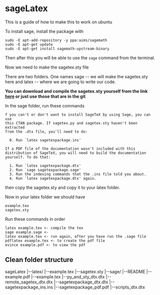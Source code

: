 # sageLatex

This is a guide of how to make this to work on ubuntu

To install sage, install the package with

```
sudo -E apt-add-repository -y ppa:aims/sagemath
sudo -E apt-get update
sudo -E apt-get install sagemath-upstream-binary
```

Then after this you will be able to use the ``sage`` command from the terminal.

Now we need to make the sagetex.sty file

There are two folders. One names sage -- we will make the sagetex.sty here and latex -- where we are going to write our code.

**You can download and compile the sagetex.sty yourself from the link [here](https://www.ctan.org/tex-archive/macros/latex/contrib/sagetex/) or just use those that are in the git**

In the sage folder, run these commands

```
f you can't or don't want to install SageTeX by using Sage, you can use
this CTAN package. If sagetex.py and sagetex.sty haven't been extracted
from the .dtx file, you'll need to do:

  0. Run `latex sagetexpackage.ins'

If a PDF file of the documentation wasn't included with this
distribution of SageTeX, you will need to build the documentation
yourself. To do that:

  1. Run `latex sagetexpackage.dtx'
  2. Run `sage sagetexpackage.sage'
  3. Run the indexing commands that the .ins file told you about.
  4. Run `latex sagetexpackage.dtx' again.
```

then copy the sagetex.sty and copy it to your latex folder.

Now in your latex folder we should have

```
example.tex
sagetex.sty
```

Run these commands in order

```
latex example.tex <- compile the tex
sage example.sage <- 
latex example.tex <- run again, after you have run the .sage file
pdflatex example.tex <- to create the pdf file
evince example.pdf <- to view the pdf
```

## Clean folder structure

sageLatex
|--latex/
	|--example.tex
	|--sagetex.sty
|--sage/
	|--README
	|--example.pdf
	|--example.tex
	|--py_and_sty_dtx.dtx
	|--remote_sagetex_dtx.dtx
	|--sagetexpackage_dtx.dtx
	|--sagetexpackage_ins.ins
	|--sagetexpackage_pdf.pdf
	|--scripts_dtx.dtx
